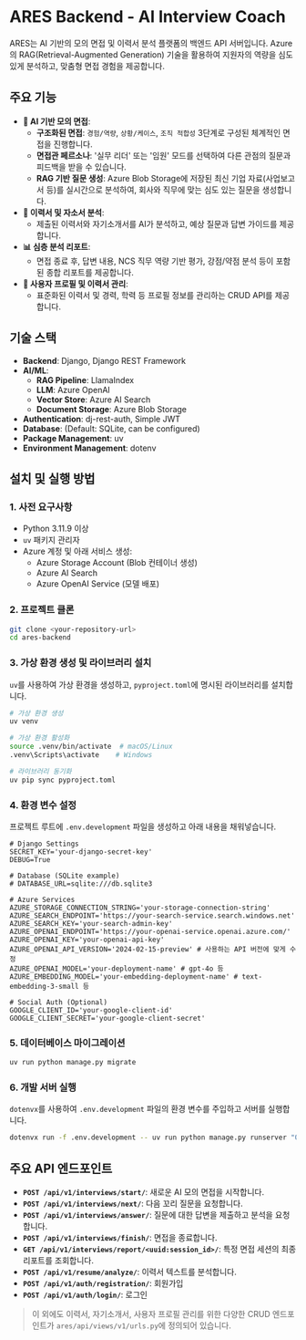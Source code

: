 # ARES Backend - AI Interview Coach

ARES는 AI 기반의 모의 면접 및 이력서 분석 플랫폼의 백엔드 API 서버입니다. Azure의 RAG(Retrieval-Augmented Generation) 기술을 활용하여 지원자의 역량을 심도 있게 분석하고, 맞춤형 면접 경험을 제공합니다.

## 주요 기능

- **🤖 AI 기반 모의 면접**:
  - **구조화된 면접**: `경험/역량`, `상황/케이스`, `조직 적합성` 3단계로 구성된 체계적인 면접을 진행합니다.
  - **면접관 페르소나**: '실무 리더' 또는 '임원' 모드를 선택하여 다른 관점의 질문과 피드백을 받을 수 있습니다.
  - **RAG 기반 질문 생성**: Azure Blob Storage에 저장된 최신 기업 자료(사업보고서 등)를 실시간으로 분석하여, 회사와 직무에 맞는 심도 있는 질문을 생성합니다.
- **📄 이력서 및 자소서 분석**:
  - 제출된 이력서와 자기소개서를 AI가 분석하고, 예상 질문과 답변 가이드를 제공합니다.
- **📊 심층 분석 리포트**:
  - 면접 종료 후, 답변 내용, NCS 직무 역량 기반 평가, 강점/약점 분석 등이 포함된 종합 리포트를 제공합니다.
- **👤 사용자 프로필 및 이력서 관리**:
  - 표준화된 이력서 및 경력, 학력 등 프로필 정보를 관리하는 CRUD API를 제공합니다.

## 기술 스택

- **Backend**: Django, Django REST Framework
- **AI/ML**:
  - **RAG Pipeline**: LlamaIndex
  - **LLM**: Azure OpenAI
  - **Vector Store**: Azure AI Search
  - **Document Storage**: Azure Blob Storage
- **Authentication**: dj-rest-auth, Simple JWT
- **Database**: (Default: SQLite, can be configured)
- **Package Management**: uv
- **Environment Management**: dotenv

## 설치 및 실행 방법

### 1. 사전 요구사항

- Python 3.11.9 이상
- `uv` 패키지 관리자
- Azure 계정 및 아래 서비스 생성:
  - Azure Storage Account (Blob 컨테이너 생성)
  - Azure AI Search
  - Azure OpenAI Service (모델 배포)

### 2. 프로젝트 클론

```bash
git clone <your-repository-url>
cd ares-backend
```

### 3. 가상 환경 생성 및 라이브러리 설치

`uv`를 사용하여 가상 환경을 생성하고, `pyproject.toml`에 명시된 라이브러리를 설치합니다.

```bash
# 가상 환경 생성
uv venv

# 가상 환경 활성화
source .venv/bin/activate  # macOS/Linux
.venv\Scripts\activate    # Windows

# 라이브러리 동기화
uv pip sync pyproject.toml
```

### 4. 환경 변수 설정

프로젝트 루트에 `.env.development` 파일을 생성하고 아래 내용을 채워넣습니다.

```env
# Django Settings
SECRET_KEY='your-django-secret-key'
DEBUG=True

# Database (SQLite example)
# DATABASE_URL=sqlite:///db.sqlite3

# Azure Services
AZURE_STORAGE_CONNECTION_STRING='your-storage-connection-string'
AZURE_SEARCH_ENDPOINT='https://your-search-service.search.windows.net'
AZURE_SEARCH_KEY='your-search-admin-key'
AZURE_OPENAI_ENDPOINT='https://your-openai-service.openai.azure.com/'
AZURE_OPENAI_KEY='your-openai-api-key'
AZURE_OPENAI_API_VERSION='2024-02-15-preview' # 사용하는 API 버전에 맞게 수정
AZURE_OPENAI_MODEL='your-deployment-name' # gpt-4o 등
AZURE_EMBEDDING_MODEL='your-embedding-deployment-name' # text-embedding-3-small 등

# Social Auth (Optional)
GOOGLE_CLIENT_ID='your-google-client-id'
GOOGLE_CLIENT_SECRET='your-google-client-secret'
```

### 5. 데이터베이스 마이그레이션

```bash
uv run python manage.py migrate
```

### 6. 개발 서버 실행

`dotenvx`를 사용하여 `.env.development` 파일의 환경 변수를 주입하고 서버를 실행합니다.

```bash
dotenvx run -f .env.development -- uv run python manage.py runserver "0.0.0.0:8000"
```

## 주요 API 엔드포인트

- **`POST /api/v1/interviews/start/`**: 새로운 AI 모의 면접을 시작합니다.
- **`POST /api/v1/interviews/next/`**: 다음 꼬리 질문을 요청합니다.
- **`POST /api/v1/interviews/answer/`**: 질문에 대한 답변을 제출하고 분석을 요청합니다.
- **`POST /api/v1/interviews/finish/`**: 면접을 종료합니다.
- **`GET /api/v1/interviews/report/<uuid:session_id>/`**: 특정 면접 세션의 최종 리포트를 조회합니다.
- **`POST /api/v1/resume/analyze/`**: 이력서 텍스트를 분석합니다.
- **`POST /api/v1/auth/registration/`**: 회원가입
- **`POST /api/v1/auth/login/`**: 로그인

> 이 외에도 이력서, 자기소개서, 사용자 프로필 관리를 위한 다양한 CRUD 엔드포인트가 `ares/api/views/v1/urls.py`에 정의되어 있습니다.
